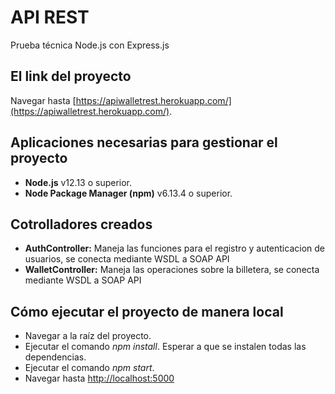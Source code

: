 # API REST
Prueba técnica Node.js con Express.js

## El link del proyecto 
Navegar hasta [https://apiwalletrest.herokuapp.com/](https://apiwalletrest.herokuapp.com/). 

## Aplicaciones necesarias para gestionar el proyecto
* **Node.js** v12.13 o superior.
* **Node Package Manager (npm)** v6.13.4 o superior.

## Cotrolladores creados
* **AuthController:** Maneja las funciones para el registro y autenticacion de usuarios, se conecta mediante WSDL a SOAP API
* **WalletController:** Maneja las operaciones sobre la billetera, se conecta mediante WSDL a SOAP API

## Cómo ejecutar el proyecto de manera local
* Navegar a la raíz del proyecto.
* Ejecutar el comando *npm install*. Esperar a que se instalen todas las dependencias.
* Ejecutar el comando *npm start*.
* Navegar hasta [http://localhost:5000](http://localhost:5000)

